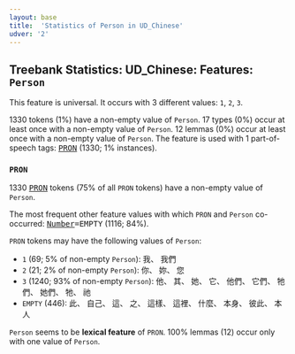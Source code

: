 ```yaml
---
layout: base
title:  'Statistics of Person in UD_Chinese'
udver: '2'
---
```


## Treebank Statistics: UD_Chinese: Features: `Person`

This feature is universal.
It occurs with 3 different values: `1`, `2`, `3`.

1330 tokens (1%) have a non-empty value of `Person`.
17 types (0%) occur at least once with a non-empty value of `Person`.
12 lemmas (0%) occur at least once with a non-empty value of `Person`.
The feature is used with 1 part-of-speech tags: <tt><a href="zh-pos-PRON.html">PRON</a></tt> (1330; 1% instances).

### `PRON`

1330 <tt><a href="zh-pos-PRON.html">PRON</a></tt> tokens (75% of all `PRON` tokens) have a non-empty value of `Person`.

The most frequent other feature values with which `PRON` and `Person` co-occurred: <tt><a href="zh-feat-Number.html">Number</a></tt><tt>=EMPTY</tt> (1116; 84%).

`PRON` tokens may have the following values of `Person`:

* `1` (69; 5% of non-empty `Person`): 我、 我們
* `2` (21; 2% of non-empty `Person`): 你、 妳、 您
* `3` (1240; 93% of non-empty `Person`): 他、 其、 她、 它、 他們、 它們、 牠們、 她們、 牠、 祂
* `EMPTY` (446): 此、 自己、 這、 之、 這樣、 這裡、 什麼、 本身、 彼此、 本人

`Person` seems to be **lexical feature** of `PRON`. 100% lemmas (12) occur only with one value of `Person`.

